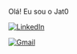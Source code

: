 Olá! Eu sou o Jat0

[![LinkedIn](https://img.shields.io/badge/LinkedIn-0077B5?style=for-the-badge&logo=linkedin&logoColor=white)](https://www.linkedin.com/in/lucas-gabriel-fregonesi-reis-39a910184/)


[![Gmail](https://img.shields.io/badge/Gmail-D14836?style=for-the-badge&logo=gmail&logoColor=white)](lucaz.fregonesi@gmail.com)

